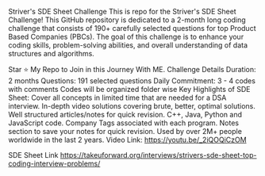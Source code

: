 Striver's SDE Sheet Challenge
This is repo for the Striver's SDE Sheet Challenge! This GitHub repository is dedicated to a 2-month long coding challenge that consists of 190+ carefully selected questions for top Product Based Companies (PBCs). The goal of this challenge is to enhance your coding skills, problem-solving abilities, and overall understanding of data structures and algorithms.

Star ⭐ My Repo to Join in this Journey With ME.
Challenge Details
Duration: 2 months
Questions: 191 selected questions
Daily Commitment: 3 - 4 codes with comments
Codes will be organized folder wise
Key Highlights of SDE Sheet:
Cover all concepts in limited time that are needed for a DSA interview.
In-depth video solutions covering brute, better, optimal solutions.
Well structured articles/notes for quick revision.
C++, Java, Python and JavaScript code.
Company Tags associated with each program.
Notes section to save your notes for quick revision.
Used by over 2M+ people worldwide in the last 2 years.
Video Link:
https://youtu.be/_2iQOQiCzOM

SDE Sheet Link
https://takeuforward.org/interviews/strivers-sde-sheet-top-coding-interview-problems/

